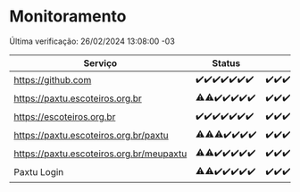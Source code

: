 # Monitoramento

Última verificação: 26/02/2024 13:08:00 -03

|Serviço|Status|Últimas 24h|
|---|---|---|
|https://github.com|<span title="2024-02-19: OK=24">✔️</span><span title="2024-02-20: OK=24">✔️</span><span title="2024-02-21: OK=24">✔️</span><span title="2024-02-22: OK=24">✔️</span><span title="2024-02-23: OK=24">✔️</span><span title="2024-02-24: OK=24">✔️</span><span title="2024-02-25: OK=17">✔️</span>|<span title="25/02/2024 14:05:00 -03 : 200">✔️</span><span title="25/02/2024 15:06:00 -03 : 200">✔️</span><span title="25/02/2024 16:02:00 -03 : 200">✔️</span><span title="25/02/2024 17:05:00 -03 : 200">✔️</span><span title="25/02/2024 18:05:00 -03 : 200">✔️</span><span title="25/02/2024 19:04:00 -03 : 200">✔️</span><span title="25/02/2024 20:05:00 -03 : 200">✔️</span><span title="25/02/2024 21:31:00 -03 : 200">✔️</span><span title="25/02/2024 22:40:00 -03 : 200">✔️</span><span title="25/02/2024 23:16:00 -03 : 200">✔️</span><span title="26/02/2024 00:07:00 -03 : 200">✔️</span><span title="26/02/2024 01:07:00 -03 : 200">✔️</span><span title="26/02/2024 02:06:00 -03 : 200">✔️</span><span title="26/02/2024 03:09:00 -03 : 200">✔️</span><span title="26/02/2024 04:06:00 -03 : 200">✔️</span><span title="26/02/2024 05:08:00 -03 : 200">✔️</span><span title="26/02/2024 06:07:00 -03 : 200">✔️</span><span title="26/02/2024 07:07:00 -03 : 200">✔️</span><span title="26/02/2024 08:03:00 -03 : 200">✔️</span><span title="26/02/2024 09:10:00 -03 : 200">✔️</span><span title="26/02/2024 10:05:00 -03 : 200">✔️</span><span title="26/02/2024 11:06:00 -03 : 200">✔️</span><span title="26/02/2024 12:06:00 -03 : 200">✔️</span><span title="26/02/2024 13:08:00 -03 : 200">✔️</span>|
|https://paxtu.escoteiros.org.br|<span title="2024-02-19: OK=23, Falhas=1">⚠️</span><span title="2024-02-20: OK=23, Falhas=1">⚠️</span><span title="2024-02-21: OK=24">✔️</span><span title="2024-02-22: OK=24">✔️</span><span title="2024-02-23: OK=24">✔️</span><span title="2024-02-24: OK=24">✔️</span><span title="2024-02-25: OK=17">✔️</span>|<span title="25/02/2024 14:05:00 -03 : 200">✔️</span><span title="25/02/2024 15:06:00 -03 : 200">✔️</span><span title="25/02/2024 16:02:00 -03 : 200">✔️</span><span title="25/02/2024 17:05:00 -03 : 200">✔️</span><span title="25/02/2024 18:05:00 -03 : 200">✔️</span><span title="25/02/2024 19:04:00 -03 : 200">✔️</span><span title="25/02/2024 20:05:00 -03 : 200">✔️</span><span title="25/02/2024 21:31:00 -03 : 200">✔️</span><span title="25/02/2024 22:40:00 -03 : 200">✔️</span><span title="25/02/2024 23:16:00 -03 : 200">✔️</span><span title="26/02/2024 00:07:00 -03 : 200">✔️</span><span title="26/02/2024 01:07:00 -03 : 200">✔️</span><span title="26/02/2024 02:06:00 -03 : 200">✔️</span><span title="26/02/2024 03:09:00 -03 : 200">✔️</span><span title="26/02/2024 04:06:00 -03 : 200">✔️</span><span title="26/02/2024 05:08:00 -03 : 200">✔️</span><span title="26/02/2024 06:07:00 -03 : 200">✔️</span><span title="26/02/2024 07:07:00 -03 : 200">✔️</span><span title="26/02/2024 08:03:00 -03 : 200">✔️</span><span title="26/02/2024 09:10:00 -03 : 200">✔️</span><span title="26/02/2024 10:05:00 -03 : 200">✔️</span><span title="26/02/2024 11:06:00 -03 : 200">✔️</span><span title="26/02/2024 12:06:00 -03 : 200">✔️</span><span title="26/02/2024 13:08:00 -03 : 200">✔️</span>|
|https://escoteiros.org.br|<span title="2024-02-19: OK=24">✔️</span><span title="2024-02-20: OK=24">✔️</span><span title="2024-02-21: OK=24">✔️</span><span title="2024-02-22: OK=24">✔️</span><span title="2024-02-23: OK=24">✔️</span><span title="2024-02-24: OK=24">✔️</span><span title="2024-02-25: OK=17">✔️</span>|<span title="25/02/2024 14:05:00 -03 : 200">✔️</span><span title="25/02/2024 15:07:00 -03 : 200">✔️</span><span title="25/02/2024 16:02:00 -03 : 200">✔️</span><span title="25/02/2024 17:05:00 -03 : 200">✔️</span><span title="25/02/2024 18:05:00 -03 : 200">✔️</span><span title="25/02/2024 19:04:00 -03 : 200">✔️</span><span title="25/02/2024 20:05:00 -03 : 200">✔️</span><span title="25/02/2024 21:31:00 -03 : 200">✔️</span><span title="25/02/2024 22:40:00 -03 : 200">✔️</span><span title="25/02/2024 23:16:00 -03 : 200">✔️</span><span title="26/02/2024 00:07:00 -03 : 200">✔️</span><span title="26/02/2024 01:07:00 -03 : 200">✔️</span><span title="26/02/2024 02:06:00 -03 : 200">✔️</span><span title="26/02/2024 03:09:00 -03 : 200">✔️</span><span title="26/02/2024 04:06:00 -03 : 200">✔️</span><span title="26/02/2024 05:08:00 -03 : 200">✔️</span><span title="26/02/2024 06:07:00 -03 : 200">✔️</span><span title="26/02/2024 07:07:00 -03 : 200">✔️</span><span title="26/02/2024 08:03:00 -03 : 200">✔️</span><span title="26/02/2024 09:11:00 -03 : 200">✔️</span><span title="26/02/2024 10:05:00 -03 : 200">✔️</span><span title="26/02/2024 11:06:00 -03 : 200">✔️</span><span title="26/02/2024 12:06:00 -03 : 200">✔️</span><span title="26/02/2024 13:08:00 -03 : 200">✔️</span>|
|https://paxtu.escoteiros.org.br/paxtu|<span title="2024-02-19: OK=23, Falhas=1">⚠️</span><span title="2024-02-20: OK=23, Falhas=1">⚠️</span><span title="2024-02-21: OK=23, Falhas=1">⚠️</span><span title="2024-02-22: OK=24">✔️</span><span title="2024-02-23: OK=24">✔️</span><span title="2024-02-24: OK=24">✔️</span><span title="2024-02-25: OK=17">✔️</span>|<span title="25/02/2024 14:05:00 -03 : 200">✔️</span><span title="25/02/2024 15:07:00 -03 : 200">✔️</span><span title="25/02/2024 16:02:00 -03 : 200">✔️</span><span title="25/02/2024 17:05:00 -03 : 200">✔️</span><span title="25/02/2024 18:06:00 -03 : 200">✔️</span><span title="25/02/2024 19:04:00 -03 : 200">✔️</span><span title="25/02/2024 20:05:00 -03 : 200">✔️</span><span title="25/02/2024 21:31:00 -03 : 200">✔️</span><span title="25/02/2024 22:40:00 -03 : 200">✔️</span><span title="25/02/2024 23:16:00 -03 : 200">✔️</span><span title="26/02/2024 00:07:00 -03 : 200">✔️</span><span title="26/02/2024 01:07:00 -03 : 200">✔️</span><span title="26/02/2024 02:06:00 -03 : 200">✔️</span><span title="26/02/2024 03:09:00 -03 : 200">✔️</span><span title="26/02/2024 04:06:00 -03 : 200">✔️</span><span title="26/02/2024 05:08:00 -03 : 200">✔️</span><span title="26/02/2024 06:07:00 -03 : 200">✔️</span><span title="26/02/2024 07:07:00 -03 : 200">✔️</span><span title="26/02/2024 08:03:00 -03 : 200">✔️</span><span title="26/02/2024 09:11:00 -03 : 200">✔️</span><span title="26/02/2024 10:05:00 -03 : 200">✔️</span><span title="26/02/2024 11:06:00 -03 : 200">✔️</span><span title="26/02/2024 12:06:00 -03 : 200">✔️</span><span title="26/02/2024 13:08:00 -03 : 200">✔️</span>|
|https://paxtu.escoteiros.org.br/meupaxtu|<span title="2024-02-19: OK=23, Falhas=1">⚠️</span><span title="2024-02-20: OK=23, Falhas=1">⚠️</span><span title="2024-02-21: OK=24">✔️</span><span title="2024-02-22: OK=24">✔️</span><span title="2024-02-23: OK=24">✔️</span><span title="2024-02-24: OK=24">✔️</span><span title="2024-02-25: OK=17">✔️</span>|<span title="25/02/2024 14:05:00 -03 : 200">✔️</span><span title="25/02/2024 15:07:00 -03 : 200">✔️</span><span title="25/02/2024 16:02:00 -03 : 200">✔️</span><span title="25/02/2024 17:05:00 -03 : 200">✔️</span><span title="25/02/2024 18:06:00 -03 : 200">✔️</span><span title="25/02/2024 19:04:00 -03 : 200">✔️</span><span title="25/02/2024 20:05:00 -03 : 200">✔️</span><span title="25/02/2024 21:31:00 -03 : 200">✔️</span><span title="25/02/2024 22:40:00 -03 : 200">✔️</span><span title="25/02/2024 23:16:00 -03 : 200">✔️</span><span title="26/02/2024 00:07:00 -03 : 200">✔️</span><span title="26/02/2024 01:07:00 -03 : 200">✔️</span><span title="26/02/2024 02:06:00 -03 : 200">✔️</span><span title="26/02/2024 03:09:00 -03 : 200">✔️</span><span title="26/02/2024 04:06:00 -03 : 200">✔️</span><span title="26/02/2024 05:08:00 -03 : 200">✔️</span><span title="26/02/2024 06:07:00 -03 : 200">✔️</span><span title="26/02/2024 07:07:00 -03 : 200">✔️</span><span title="26/02/2024 08:03:00 -03 : 200">✔️</span><span title="26/02/2024 09:11:00 -03 : 200">✔️</span><span title="26/02/2024 10:05:00 -03 : 200">✔️</span><span title="26/02/2024 11:06:00 -03 : 200">✔️</span><span title="26/02/2024 12:06:00 -03 : 200">✔️</span><span title="26/02/2024 13:08:00 -03 : 200">✔️</span>|
|Paxtu Login|<span title="2024-02-19: OK=23, Falhas=1">⚠️</span><span title="2024-02-20: OK=23, Falhas=1">⚠️</span><span title="2024-02-21: OK=24">✔️</span><span title="2024-02-22: OK=24">✔️</span><span title="2024-02-23: OK=24">✔️</span><span title="2024-02-24: OK=24">✔️</span><span title="2024-02-25: OK=17">✔️</span>|<span title="25/02/2024 14:05:00 -03 : 200">✔️</span><span title="25/02/2024 15:07:00 -03 : 200">✔️</span><span title="25/02/2024 16:02:00 -03 : 200">✔️</span><span title="25/02/2024 17:05:00 -03 : 200">✔️</span><span title="25/02/2024 18:06:00 -03 : 200">✔️</span><span title="25/02/2024 19:04:00 -03 : 200">✔️</span><span title="25/02/2024 20:05:00 -03 : 200">✔️</span><span title="25/02/2024 21:31:00 -03 : 200">✔️</span><span title="25/02/2024 22:40:00 -03 : 200">✔️</span><span title="25/02/2024 23:16:00 -03 : 200">✔️</span><span title="26/02/2024 00:07:00 -03 : 200">✔️</span><span title="26/02/2024 01:07:00 -03 : 200">✔️</span><span title="26/02/2024 02:06:00 -03 : 200">✔️</span><span title="26/02/2024 03:09:00 -03 : 200">✔️</span><span title="26/02/2024 04:06:00 -03 : 200">✔️</span><span title="26/02/2024 05:08:00 -03 : 200">✔️</span><span title="26/02/2024 06:07:00 -03 : 200">✔️</span><span title="26/02/2024 07:07:00 -03 : 200">✔️</span><span title="26/02/2024 08:03:00 -03 : 200">✔️</span><span title="26/02/2024 09:11:00 -03 : 200">✔️</span><span title="26/02/2024 10:05:00 -03 : 200">✔️</span><span title="26/02/2024 11:06:00 -03 : 200">✔️</span><span title="26/02/2024 12:06:00 -03 : 200">✔️</span><span title="26/02/2024 13:08:00 -03 : 200">✔️</span>|
